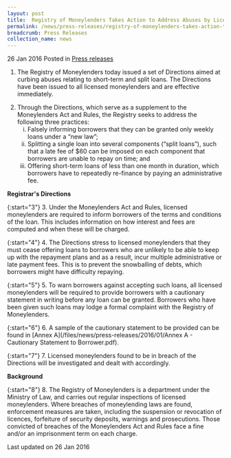 ```yaml
---
layout: post
title:  Registry of Moneylenders Takes Action to Address Abuses by Licensed Moneylenders
permalink: /news/press-releases/registry-of-moneylenders-takes-action-to-address-abuses-by-licen
breadcrumb: Press Releases
collection_name: news
---
```


26 Jan 2016 Posted in [Press releases](/news/press-releases)

1. The Registry of Moneylenders today issued a set of Directions aimed at curbing abuses relating to short-term and split loans. The Directions have been issued to all licensed moneylenders and are effective immediately.

<ol start="2">
<li>Through the Directions, which serve as a supplement to the Moneylenders Act and Rules, the Registry seeks to address the following three practices:
<ol style="list-style-type: lower-roman;">
<li> Falsely informing borrowers that they can be granted only weekly loans under a “new law”;</li>
<li> Splitting a single loan into several components (“split loans”), such that a late fee of $60 can be imposed on each component that borrowers are unable to repay on time; and</li>
<li> Offering short-term loans of less than one month in duration, which borrowers have to repeatedly re-finance by paying an administrative fee.</li>
</ol>


</li>
</ol>


**Registrar's Directions**

{:start="3"}
3. Under the Moneylenders Act and Rules, licensed moneylenders are required to inform borrowers of the terms and conditions of the loan. This includes information on how interest and fees are computed and when these will be charged.

{:start="4"}
4. The Directions stress to licensed moneylenders that they must cease offering loans to borrowers who are unlikely to be able to keep up with the repayment plans and as a result, incur multiple administrative or late payment fees. This is to prevent the snowballing of debts, which borrowers might have difficulty repaying.

{:start="5"}
5. To warn borrowers against accepting such loans, all licensed moneylenders will be required to provide borrowers with a cautionary statement in writing before any loan can be granted. Borrowers who have been given such loans may lodge a formal complaint with the Registry of Moneylenders.

{:start="6"}
6. A sample of the cautionary statement to be provided can be found in [Annex A](/files/news/press-releases/2016/01/Annex A - Cautionary Statement to Borrower.pdf).

{:start="7"}
7. Licensed moneylenders found to be in breach of the Directions will be investigated and dealt with accordingly.

**Background**

{:start="8"}
8. The Registry of Moneylenders is a department under the Ministry of Law, and carries out regular inspections of licensed moneylenders. Where breaches of moneylending laws are found, enforcement measures are taken, including the suspension or revocation of licences, forfeiture of security deposits, warnings and prosecutions. Those convicted of breaches of the Moneylenders Act and Rules face a fine and/or an imprisonment term on each charge.

<p class="right-side-updated">Last updated on 26 Jan 2016</p>
